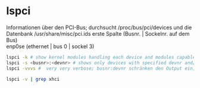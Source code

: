 lspci
=================================

Informationen über den PCI-Bus; durchsucht /proc/bus/pci/devices und die Datenbank /usr/share/misc/pci.ids
erste Spalte (Busnr. | Sockelnr. auf dem Bus)   
enp0se (ethernet | bus 0 | sockel 3)  

```sh
lspci -k # show kernel modules handling each device and modules capable of handling it.  
lspci -s <busnr>:<devnr> # shows only devices with specified devnr and/or busnr; muss am Ende stehen  
lspci -vvvs #  very very verbose; busnr:devnr schränken den Output ein; kann vorher mit lspci erfragt werden;  
```

```sh
lspci -v | grep xhci
```
